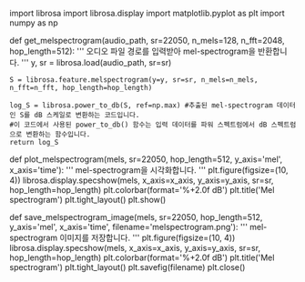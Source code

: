 import librosa
import librosa.display
import matplotlib.pyplot as plt
import numpy as np

def get_melspectrogram(audio_path, sr=22050, n_mels=128, n_fft=2048, hop_length=512):
    '''
    오디오 파일 경로를 입력받아 mel-spectrogram을 반환합니다.
    '''
    y, sr = librosa.load(audio_path, sr=sr)

    S = librosa.feature.melspectrogram(y=y, sr=sr, n_mels=n_mels, n_fft=n_fft, hop_length=hop_length)

    log_S = librosa.power_to_db(S, ref=np.max) #추출된 mel-spectrogram 데이터인 S를 dB 스케일로 변환하는 코드입니다. 
    #이 코드에서 사용된 power_to_db() 함수는 입력 데이터를 파워 스펙트럼에서 dB 스펙트럼으로 변환하는 함수입니다.
    return log_S

def plot_melspectrogram(mels, sr=22050, hop_length=512, y_axis='mel', x_axis='time'):
    '''
    mel-spectrogram을 시각화합니다.
    '''
    plt.figure(figsize=(10, 4))
    librosa.display.specshow(mels, x_axis=x_axis, y_axis=y_axis, sr=sr, hop_length=hop_length)
    plt.colorbar(format='%+2.0f dB')
    plt.title('Mel spectrogram')
    plt.tight_layout()
    plt.show()

def save_melspectrogram_image(mels, sr=22050, hop_length=512, y_axis='mel', x_axis='time', filename='melspectrogram.png'):
    '''
    mel-spectrogram 이미지를 저장합니다.
    '''
    plt.figure(figsize=(10, 4))
    librosa.display.specshow(mels, x_axis=x_axis, y_axis=y_axis, sr=sr, hop_length=hop_length)
    plt.colorbar(format='%+2.0f dB')
    plt.title('Mel spectrogram')
    plt.tight_layout()
    plt.savefig(filename)
    plt.close()
